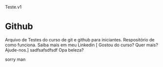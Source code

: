 
Teste.v1


# Github
Arquivo de Testes do curso de git e github para iniciantes.
Respositório de como funciona.
Saiba mais em meu Linkedin [
Gostou do curso? Quer mais? Ajude-nos.]
  sadfsafsdfsdf Opa beleza?

  sorry man 

